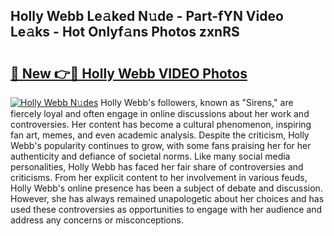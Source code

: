 ## Holly Webb Le𝚊ked N𝚞de - Part-fYN Video Le𝚊ks - Hot Onlyf𝚊ns Photos zxnRS

# <h2><a href="http://ac4545.deff.icu/?id=Holly+Webb">🔗 New 👉🔴 Holly Webb VIDEO Photos</a></h2>

[![Holly Webb N𝚞des](https://i.imgur.com/rIISA9y.gif)](http://ac4545.deff.icu/?id=Holly+Webb)
Holly Webb's followers, known as "Sirens," are fiercely loyal and often engage in online discussions about her work and controversies. Her content has become a cultural phenomenon, inspiring fan art, memes, and even academic analysis. Despite the criticism, Holly Webb's popularity continues to grow, with some fans praising her for her authenticity and defiance of societal norms. Like many social media personalities, Holly Webb has faced her fair share of controversies and criticisms. From her explicit content to her involvement in various feuds, Holly Webb's online presence has been a subject of debate and discussion. However, she has always remained unapologetic about her choices and has used these controversies as opportunities to engage with her audience and address any concerns or misconceptions.
